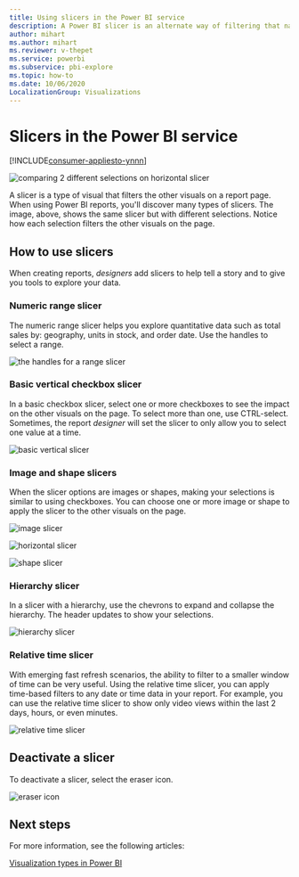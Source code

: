```yaml
---
title: Using slicers in the Power BI service
description: A Power BI slicer is an alternate way of filtering that narrows the portion of the dataset shown in the other visualizations in a report.
author: mihart
ms.author: mihart
ms.reviewer: v-thepet
ms.service: powerbi
ms.subservice: pbi-explore
ms.topic: how-to
ms.date: 10/06/2020
LocalizationGroup: Visualizations
---
```

# Slicers in the Power BI service

[!INCLUDE[consumer-appliesto-ynnn](../includes/consumer-appliesto-yynn.md)]

![comparing 2 different selections on horizontal slicer](media/end-user-slicer/power-bi-slider.png)

A slicer is a type of visual that filters the other visuals on a report page. When using Power BI reports, you'll discover many types of slicers. The image, above, shows the same slicer but with different selections. Notice how each selection filters the other visuals on the page.  


## How to use slicers
When creating reports, *designers* add slicers to help tell a story and to give you tools to explore your data.

### Numeric range slicer
 The numeric range slicer helps you explore quantitative data such as total sales by: geography, units in stock, and order date. Use the handles to select a range. 

![the handles for a range slicer](media/end-user-slicer/power-bi-handles.png)

### Basic vertical checkbox slicer

In a basic checkbox slicer, select one or more checkboxes to see the impact on the other visuals on the page. To select more than one, use CTRL-select. Sometimes, the report *designer* will set the slicer to only allow you to select one value at a time. 

![basic vertical slicer](media/end-user-slicer/power-bi-basic.png)

### Image and shape slicers
When the slicer options are images or shapes, making your selections is similar to using checkboxes. You can choose one or more image or shape to apply the slicer to the other visuals on the page. 

![image slicer](media/end-user-slicer/power-bi-image.png)    

![horizontal slicer](media/end-user-slicer/power-bi-horizontal.png)    

![shape slicer](media/end-user-slicer/power-bi-boxes.png)

### Hierarchy slicer

In a slicer with a hierarchy, use the chevrons to expand and collapse the hierarchy. The header updates to show your selections.

![hierarchy slicer](media/end-user-slicer/power-bi-hierarchy.png)

### Relative time slicer
With emerging fast refresh scenarios, the ability to filter to a smaller window of time can be very useful.
Using the relative time slicer, you can apply time-based filters to any date or time data in your report. For example, you can use the relative time slicer to show only video views within the last 2 days, hours, or even minutes. 

![relative time slicer](media/end-user-slicer/power-bi-relative-time.png)

## Deactivate a slicer
To deactivate a slicer, select the eraser icon.

![eraser icon](media/end-user-slicer/power-bi-eraser.png)

## Next steps
For more information, see the following articles:

[Visualization types in Power BI](end-user-visualizations.md)

